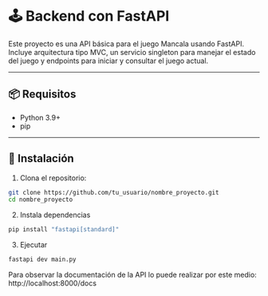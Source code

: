 # 🕹️ Backend con FastAPI

Este proyecto es una API básica para el juego Mancala usando FastAPI. Incluye arquitectura tipo MVC, un servicio singleton para manejar el estado del juego y endpoints para iniciar y consultar el juego actual.

---

## 📦 Requisitos

- Python 3.9+
- pip

---

## 🚀 Instalación

1. Clona el repositorio:

```bash
git clone https://github.com/tu_usuario/nombre_proyecto.git
cd nombre_proyecto
```

2. Instala dependencias
```bash
pip install "fastapi[standard]" 
```

3. Ejecutar
```bash
fastapi dev main.py
```

Para observar la documentación de la API lo puede realizar por este medio: http://localhost:8000/docs
